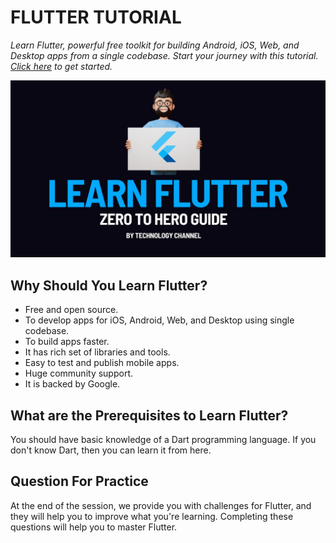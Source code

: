 # FLUTTER TUTORIAL
_Learn Flutter, powerful free toolkit for building Android, iOS, Web, and Desktop apps from a single codebase. Start your journey with this tutorial.
[Click here](https://flutter-tutorial.net/) to get started._

![alt text](image-1.png)

## Why Should You Learn Flutter?
* Free and open source.
* To develop apps for iOS, Android, Web, and Desktop using single codebase.
* To build apps faster.
* It has rich set of libraries and tools.
* Easy to test and publish mobile apps.
* Huge community support.
* It is backed by Google.

## What are the Prerequisites to Learn Flutter?
You should have basic knowledge of a Dart programming language. If you don't know Dart, then you can learn it from here.

## Question For Practice
At the end of the session, we provide you with challenges for Flutter, and they will help you to improve what you're learning. Completing these questions will help you to master Flutter.